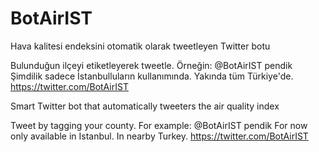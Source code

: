 # BotAirIST
Hava kalitesi endeksini otomatik olarak tweetleyen Twitter botu

Bulunduğun ilçeyi etiketleyerek tweetle. Örneğin: @BotAirIST pendik
Şimdilik sadece İstanbulluların kullanımında. Yakında tüm Türkiye'de.
https://twitter.com/BotAirIST


Smart Twitter bot that automatically tweeters the air quality index

Tweet by tagging your county. For example: @BotAirIST pendik
For now only available in Istanbul. In nearby Turkey.
https://twitter.com/BotAirIST
